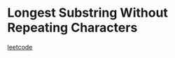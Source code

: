 # Longest Substring Without Repeating Characters 

[leetcode](https://leetcode.com/problems/longest-substring-without-repeating-characters/)